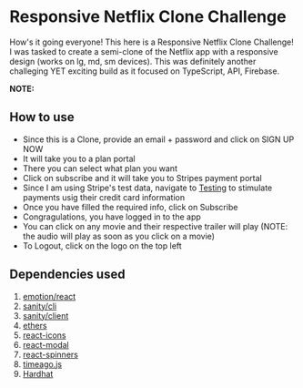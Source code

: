 # Responsive Netflix Clone Challenge

How's it going everyone! This here is a Responsive Netflix Clone Challenge! I was tasked to create a semi-clone of the Netflix app with a responsive design (works on lg, md, sm devices). This was definitely another challeging YET exciting build as it focused on TypeScript, API, Firebase.

**NOTE:** 


## How to use

- Since this is a Clone, provide an email + password and click on SIGN UP NOW
- It will take you to a plan portal
- There you can select what plan you want
- Click on subscribe and it will take you to Stripes payment portal
- Since I am using Stripe's test data, navigate to [Testing](https://stripe.com/docs/testing) to stimulate payments usig their credit card information
- Once you have filled the required info, click on Subscribe
- Congragulations, you have logged in to the app
- You can click on any movie and their respective trailer will play (NOTE: the audio will play as soon as you click on a movie)
- To Logout, click on the logo on the top left


<!-- Here is a preview:
<p align="center" width="100">
<img src="/assets/tred.JPG" width="650" height="500"/>
</p>


Preview of when PROFILE is selected:
<p align="center" width="100">
<img src="/assets/profile.JPG" width="650" height="500"/>
</p> -->


## Dependencies used

1. [emotion/react](https://emotion.sh/docs/introduction)
2. [sanity/cli](https://www.sanity.io/get-started?ref=navbar&originUrl=https://sanity.io)
3. [sanity/client](https://github.com/sanity-io/client)
4. [ethers](https://github.com/ethers-io/ethers.js)
5. [react-icons](https://react-icons.github.io/react-icons/)
6. [react-modal](https://github.com/reactjs/react-modal)
7. [react-spinners](https://github.com/davidhu2000/react-spinners)
8. [timeago.js](https://github.com/nmn/react-timeago)
9. [Hardhat](https://hardhat.org/getting-started/)

